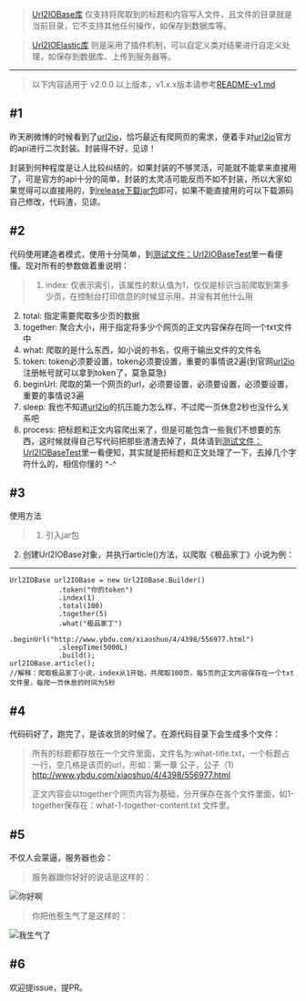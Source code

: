 > [Url2IOBase库](https://github.com/xiaosongfu/Url2IOBase) 仅支持将爬取到的标题和内容写入文件，且文件的目录就是当前目录，它不支持其他任何操作，如保存到数据库等。

> [Url2IOElastic库](https://github.com/xiaosongfu/Url2IOElastic) 则是采用了插件机制，可以自定义类对结果进行自定义处理，如保存到数据库、上传到服务器等。

---
> 以下内容适用于 v2.0.0 以上版本，v1.x.x版本请参考[README-v1.md](https://github.com/xiaosongfu/Url2IOBase/blob/master/README-v1.md)

## #1
昨天刷微博的时候看到了[url2io](http://www.url2io.com/)，恰巧最近有爬网页的需求，便着手对[url2io](http://www.url2io.com/)官方的api进行二次封装。封装得不好，见谅！

封装到何种程度是让人比较纠结的，如果封装的不够灵活，可能就不能拿来直接用了，可是官方的api十分的简单，封装的太灵活可能反而不如不封装，所以大家如果觉得可以直接用的，到[release下载jar包](https://github.com/xiaosongfu/Url2IOBase/releases/download/v1.0.0/Url2IOBase.jar)即可，如果不能直接用的可以下载源码自己修改，代码渣，见谅。

## #2
代码使用建造者模式，使用十分简单，到[测试文件：Url2IOBaseTest](https://github.com/xiaosongfu/Url2IOBase/blob/master/src/com/fuxiaosong/url2iobase/Url2IOBaseTest.java)里一看便懂。现对所有的参数做着重说明：

> 1. index: 仅表示索引，该属性的默认值为1，仅仅是标识当前爬取到第多少页，在控制台打印信息的时候显示用，并没有其他什么用
2. total: 指定需要爬取多少页的数据
3. together: 聚合大小，用于指定将多少个网页的正文内容保存在同一个txt文件中
4. what: 爬取的是什么东西，如小说的书名，仅用于输出文件的文件名
5. token: token必须要设置，token必须要设置，重要的事情说2遍(到官网[url2io](http://www.url2io.com/)注册帐号就可以拿到token了，莫急莫急)
7. beginUrl: 爬取的第一个网页的url，必须要设置，必须要设置，必须要设置，重要的事情说3遍
8. sleep: 我也不知道[url2io](http://www.url2io.com/)的抗压能力怎么样，不过爬一页休息2秒也没什么关系吧
9. process: 把标题和正文内容爬出来了，但是可能包含一些我们不想要的东西，这时候就得自己写代码把那些渣渣去掉了，具体请到[测试文件：Url2IOBaseTest](https://github.com/xiaosongfu/Url2IOBase/blob/master/src/com/fuxiaosong/url2iobase/Url2IOBaseTest.java)里一看便知，其实就是把标题和正文处理了一下，去掉几个字符什么的，相信你懂的 ^-^

## #3
使用方法
> 1. 引入jar包
2. 创建Url2IOBase对象，并执行article()方法，以爬取《极品家丁》小说为例：

---  

    Url2IOBase url2IOBase = new Url2IOBase.Builder()
                .token("你的token")
                .index(1)
                .total(100)
                .together(5)
                .what("极品家丁")
                .beginUrl("http://www.ybdu.com/xiaoshuo/4/4398/556977.html")
                .sleepTime(5000L)
                .build();
    url2IOBase.article();
    //解释：爬取极品家丁小说，index从1开始，共爬取100页，每5页的正文内容保存在一个txt文件里，每爬一页休息的时间为5秒

## #4
代码码好了，跑完了，是该收货的时候了。在源代码目录下会生成多个文件：
> 所有的标题都存放在一个文件里面，文件名为:what-title.txt，一个标题占一行，空几格是该页的url，形如：第一章 公子，公子（1）    http://www.ybdu.com/xiaoshuo/4/4398/556977.html
>
> 正文内容会以together个网页内容为基础，分开保存在各个文件里面，如1-together保存在：what-1-together-content.txt 文件里。

## #5
不仅人会蒙逼，服务器也会：

> 服务器跟你好好的说话是这样的：

![你好啊](http://xiaosongfu-github.nos-eastchina1.126.net/success.png)


> 你把他惹生气了是这样的：

![我生气了](http://xiaosongfu-github.nos-eastchina1.126.net/error.png)

## #6
欢迎提issue，提PR。
